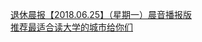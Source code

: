   
[退休晨报【2018.06.25】（星期一）晨音播报版](http://www.dianyue.me/archives/039/up4fh3ipg5uakgnj/)  
[推荐最适合读大学的城市给你们](http://www.dianyue.me/archives/894/omyh6deo0x551baq/)